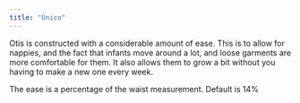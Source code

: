 ```yaml
---
title: "Único"
---
```


Otis is constructed with a considerable amount of ease. This is to allow for nappies, and the fact that infants move around a lot, and loose garments are more comfortable for them. It also allows them to grow a bit without you having to make a new one every week.

The ease is a percentage of the waist measurement. Default is 14%